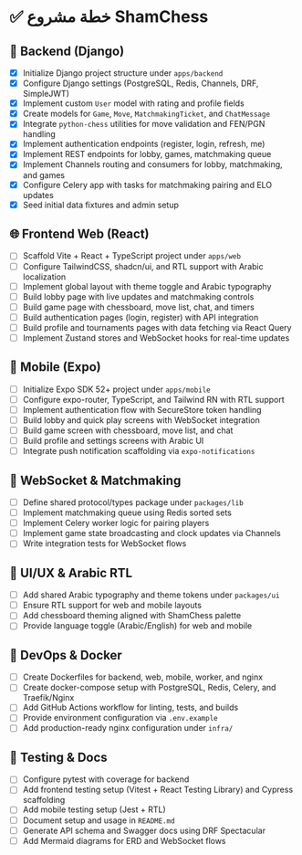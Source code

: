 # ✅ خطة مشروع ShamChess

## 🧱 Backend (Django)
- [x] Initialize Django project structure under `apps/backend`
- [x] Configure Django settings (PostgreSQL, Redis, Channels, DRF, SimpleJWT)
- [x] Implement custom `User` model with rating and profile fields
- [x] Create models for `Game`, `Move`, `MatchmakingTicket`, and `ChatMessage`
- [x] Integrate `python-chess` utilities for move validation and FEN/PGN handling
- [x] Implement authentication endpoints (register, login, refresh, me)
- [x] Implement REST endpoints for lobby, games, matchmaking queue
- [x] Implement Channels routing and consumers for lobby, matchmaking, and games
- [x] Configure Celery app with tasks for matchmaking pairing and ELO updates
- [x] Seed initial data fixtures and admin setup

## 🌐 Frontend Web (React)
- [ ] Scaffold Vite + React + TypeScript project under `apps/web`
- [ ] Configure TailwindCSS, shadcn/ui, and RTL support with Arabic localization
- [ ] Implement global layout with theme toggle and Arabic typography
- [ ] Build lobby page with live updates and matchmaking controls
- [ ] Build game page with chessboard, move list, chat, and timers
- [ ] Build authentication pages (login, register) with API integration
- [ ] Build profile and tournaments pages with data fetching via React Query
- [ ] Implement Zustand stores and WebSocket hooks for real-time updates

## 📱 Mobile (Expo)
- [ ] Initialize Expo SDK 52+ project under `apps/mobile`
- [ ] Configure expo-router, TypeScript, and Tailwind RN with RTL support
- [ ] Implement authentication flow with SecureStore token handling
- [ ] Build lobby and quick play screens with WebSocket integration
- [ ] Build game screen with chessboard, move list, and chat
- [ ] Build profile and settings screens with Arabic UI
- [ ] Integrate push notification scaffolding via `expo-notifications`

## 🔌 WebSocket & Matchmaking
- [ ] Define shared protocol/types package under `packages/lib`
- [ ] Implement matchmaking queue using Redis sorted sets
- [ ] Implement Celery worker logic for pairing players
- [ ] Implement game state broadcasting and clock updates via Channels
- [ ] Write integration tests for WebSocket flows

## 🧩 UI/UX & Arabic RTL
- [ ] Add shared Arabic typography and theme tokens under `packages/ui`
- [ ] Ensure RTL support for web and mobile layouts
- [ ] Add chessboard theming aligned with ShamChess palette
- [ ] Provide language toggle (Arabic/English) for web and mobile

## 🧰 DevOps & Docker
- [ ] Create Dockerfiles for backend, web, mobile, worker, and nginx
- [ ] Create docker-compose setup with PostgreSQL, Redis, Celery, and Traefik/Nginx
- [ ] Add GitHub Actions workflow for linting, tests, and builds
- [ ] Provide environment configuration via `.env.example`
- [ ] Add production-ready nginx configuration under `infra/`

## 🧪 Testing & Docs
- [ ] Configure pytest with coverage for backend
- [ ] Add frontend testing setup (Vitest + React Testing Library) and Cypress scaffolding
- [ ] Add mobile testing setup (Jest + RTL)
- [ ] Document setup and usage in `README.md`
- [ ] Generate API schema and Swagger docs using DRF Spectacular
- [ ] Add Mermaid diagrams for ERD and WebSocket flows
